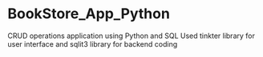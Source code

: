 # BookStore_App_Python
CRUD operations application using Python and SQL
Used tinkter library for user interface and sqlit3 library for backend coding
